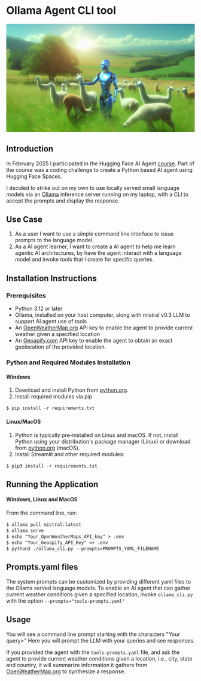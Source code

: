 # Ollama Agent CLI tool

![Llama Shepherd](./images/robot-shepherd-flock-of-llamas.jpg "Source: Dall-E 3: Image of a AI robot, typing at a computer")

## Introduction
In February 2025 I participated in the Hugging Face AI Agent [course](./images/hugging_face_ai_agent_certificate_Feb_2025.jpg "Hugging Face AI Agent certificate of completion issued to Chris Vitalos February 2025"). Part of the course was a coding challenge to create a Python based AI agent using Hugging Face Spaces. 

I decided to strike out on my own to use locally served small language models via an [Ollama](https://ollama.ai) inference server running on my laptop, with a CLI to accept the prompts and display the response.

## Use Case
1. As a user I want to use a simple command line interface to issue prompts to the language model.
2. As a AI agent learner, I want to create a AI agent to help me learn agentic AI architectures, by have the agent interact with a language model and invoke tools that I create for specific queries.

## Installation Instructions
### Prerequisites
- Python 3.12 or later
- Ollama, installed on your host computer, along with mistral v0.3 LLM to support AI agent use of tools
- An [OpenWeatherMap.org](https://home.openweathermap.org/api_keys) API key to enable the agent to provide current weather given a specified location
- An [Geoapify.com](https://www.geoapify.com/api/) API key to enable the agent to obtain an exact geolocation of the provided location.
### Python and Required Modules Installation
#### Windows
1. Download and install Python from [python.org](https://www.python.org/downloads/windows/).
2. Install required modules via pip
```
$ pip install -r requirements.txt
```
#### Linux/MacOS
1. Python is typically pre-installed on Linux and macOS. If not, install Python using your distribution's package manager (Linux) or download from [python.org](https://www.python.org/downloads/macos/) (macOS).
2. Install Streamlit and other required modules:
```
$ pip3 install -r requirements.txt
```
## Running the Application
#### Windows, Linux and MacOS
From the command line, run:
```
$ ollama pull mistral:latest
$ ollama serve
$ echo "Your_OpenWeatherMaps_API_key" > .env
$ echo "Your_Geoapify_API_Key" >> .env
$ python3 ./ollama_cli.py --prompts=PROMPTS_YAML_FILENAME
```
## Prompts.yaml files

The system prompts can be customized by providing different yaml files to the Ollama served language models. To enable an AI agent that can gather current weather conditions given a specified location, invoke `ollama_cli.py` with the option `--prompts="tools-prompts.yaml"`

## Usage

You will see a command line prompt starting with the characters "Your query>"  Here you will prompt the LLM with your queries and see responses.  

If you provided the agent with the `tools-prompts.yaml` file, and ask the agent to provide current weather conditions given a location, i.e., city, state and country, it will summarize information it gathers from [OpenWeatherMap.org](https://openweathermap.org) to synthesize a response.
